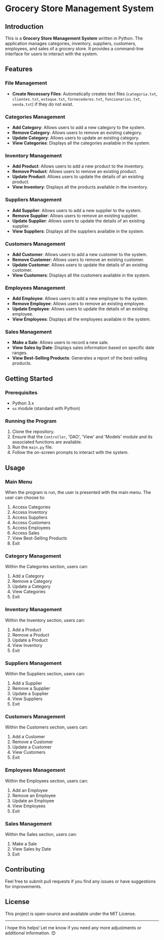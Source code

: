 # Grocery Store Management System

## Introduction
This is a **Grocery Store Management System** written in Python. The application manages categories, inventory, suppliers, customers, employees, and sales of a grocery store. It provides a command-line interface for users to interact with the system.

## Features

### File Management
- **Create Necessary Files**: Automatically creates text files (`categoria.txt`, `clientes.txt`, `estoque.txt`, `fornecedores.txt`, `funcionarios.txt`, `venda.txt`) if they do not exist.

### Categories Management
- **Add Category**: Allows users to add a new category to the system.
- **Remove Category**: Allows users to remove an existing category.
- **Update Category**: Allows users to update an existing category.
- **View Categories**: Displays all the categories available in the system.

### Inventory Management
- **Add Product**: Allows users to add a new product to the inventory.
- **Remove Product**: Allows users to remove an existing product.
- **Update Product**: Allows users to update the details of an existing product.
- **View Inventory**: Displays all the products available in the inventory.

### Suppliers Management
- **Add Supplier**: Allows users to add a new supplier to the system.
- **Remove Supplier**: Allows users to remove an existing supplier.
- **Update Supplier**: Allows users to update the details of an existing supplier.
- **View Suppliers**: Displays all the suppliers available in the system.

### Customers Management
- **Add Customer**: Allows users to add a new customer to the system.
- **Remove Customer**: Allows users to remove an existing customer.
- **Update Customer**: Allows users to update the details of an existing customer.
- **View Customers**: Displays all the customers available in the system.

### Employees Management
- **Add Employee**: Allows users to add a new employee to the system.
- **Remove Employee**: Allows users to remove an existing employee.
- **Update Employee**: Allows users to update the details of an existing employee.
- **View Employees**: Displays all the employees available in the system.

### Sales Management
- **Make a Sale**: Allows users to record a new sale.
- **View Sales by Date**: Displays sales information based on specific date ranges.
- **View Best-Selling Products**: Generates a report of the best-selling products.

## Getting Started

### Prerequisites
- Python 3.x
- `os` module (standard with Python)

### Running the Program
1. Clone the repository.
2. Ensure that the `Controller`, 'DAO', 'View' and 'Models' module and its associated functions are available.
3. Run the `main.py` file.
4. Follow the on-screen prompts to interact with the system.

## Usage

### Main Menu
When the program is run, the user is presented with the main menu. The user can choose to:
1. Access Categories
2. Access Inventory
3. Access Suppliers
4. Access Customers
5. Access Employees
6. Access Sales
7. View Best-Selling Products
8. Exit

### Category Management
Within the Categories section, users can:
1. Add a Category
2. Remove a Category
3. Update a Category
4. View Categories
5. Exit

### Inventory Management
Within the Inventory section, users can:
1. Add a Product
2. Remove a Product
3. Update a Product
4. View Inventory
5. Exit

### Suppliers Management
Within the Suppliers section, users can:
1. Add a Supplier
2. Remove a Supplier
3. Update a Supplier
4. View Suppliers
5. Exit

### Customers Management
Within the Customers section, users can:
1. Add a Customer
2. Remove a Customer
3. Update a Customer
4. View Customers
5. Exit

### Employees Management
Within the Employees section, users can:
1. Add an Employee
2. Remove an Employee
3. Update an Employee
4. View Employees
5. Exit

### Sales Management
Within the Sales section, users can:
1. Make a Sale
2. View Sales by Date
3. Exit

## Contributing
Feel free to submit pull requests if you find any issues or have suggestions for improvements.

## License
This project is open-source and available under the MIT License.

---

I hope this helps! Let me know if you need any more adjustments or additional information. 😊
